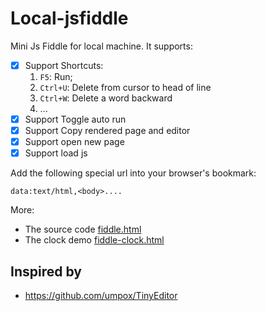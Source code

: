 # Local-jsfiddle
Mini Js Fiddle for local machine. It supports:
- [x] Support Shortcuts:  
    1. `F5`: Run; 
    2. `Ctrl+U`: Delete from cursor to head of line
    3. `Ctrl+W`: Delete a word backward
    4. ...
- [x] Support Toggle auto run
- [x] Support Copy rendered page and editor
- [x] Support open new page
- [x] Support load js

Add the following special url into your browser's bookmark:

    data:text/html,<body>....

More:
- The source code [fiddle.html](fiddle.html)
- The clock demo [fiddle-clock.html](https://rawgit.com/ahuigo/local-jsfiddle/master/fiddle-clock.html)

## Inspired by
- https://github.com/umpox/TinyEditor
